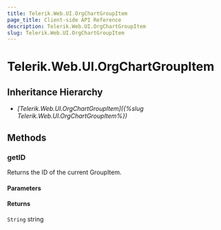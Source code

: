 ```yaml
---
title: Telerik.Web.UI.OrgChartGroupItem
page_title: Client-side API Reference
description: Telerik.Web.UI.OrgChartGroupItem
slug: Telerik.Web.UI.OrgChartGroupItem
---
```


# Telerik.Web.UI.OrgChartGroupItem  

## Inheritance Hierarchy

* *[Telerik.Web.UI.OrgChartGroupItem]({%slug Telerik.Web.UI.OrgChartGroupItem%})*


## Methods

###  getID

Returns the ID of the current GroupItem.

#### Parameters

#### Returns

`String` string

